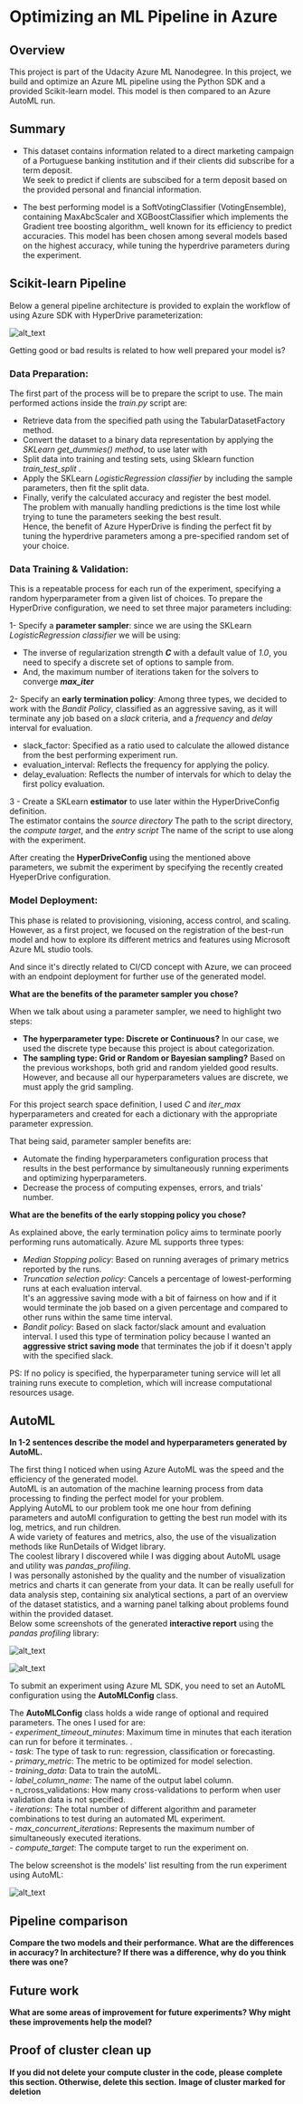# Optimizing an ML Pipeline in Azure

## Overview
This project is part of the Udacity Azure ML Nanodegree.
In this project, we build and optimize an Azure ML pipeline using the Python SDK and a provided Scikit-learn model.
This model is then compared to an Azure AutoML run.

## Summary
- This dataset contains information related to a direct marketing campaign of a Portuguese banking institution and if their clients did subscribe for a term deposit.<br>
We seek to predict if clients are subscibed for a term deposit based on the provided personal and financial information.

- The best performing model is a SoftVotingClassifier (VotingEnsemble), containing MaxAbcScaler and XGBoostClassifier which implements the Gradient tree boosting algorithm_  well known for its efficiency to predict accuracies. 
This model has been chosen among several models based on the highest accuracy, while tuning the hyperdrive parameters during the experiment.

## Scikit-learn Pipeline

Below a general pipeline architecture is provided to explain the workflow of using Azure SDK with HyperDrive parameterization:

![alt_text](SklearnPipelineArchitecture.PNG)

Getting good or bad results is related to how well prepared your model is? <br>
### **Data Preparation:** <br>
The first part of the process will be to prepare the script to use. The main performed actions inside the _train.py_ script are: <br>
   - Retrieve data from the specified path using the TabularDatasetFactory method.<br>
   - Convert the dataset to a binary data representation by applying the _SKLearn get_dummies() method_, to use later with <br>
   - Split data into training and testing sets, using Sklearn function  *train_test_split* .<br>
   - Apply the SKLearn _LogisticRegression classifier_ by including the sample parameters, then fit the split data.<br>
   - Finally, verify the calculated accuracy and register the best model.<br>
The problem with manually handling predictions is the time lost while trying to tune the parameters seeking the best result.<br>
Hence, the benefit of Azure HyperDrive is finding the perfect fit by tuning the hyperdrive parameters among a pre-specified random set of your choice.<br>

### **Data Training & Validation:** <br>
This is a repeatable process for each run of the experiment, specifying a random hyperparameter from a given list of choices.
To prepare the HyperDrive configuration, we need to set three major parameters including:<br>

   1- Specify a **parameter sampler**: since we are using the SKLearn _LogisticRegression classifier_  we will be using:<br>
   
   - The inverse of regularization strength _**C**_ with a default value of _1.0_, you need to specify a discrete set of options to sample from.<br>
   - And, the maximum number of iterations taken for the solvers to converge _**max_iter**_ <br>
      
   2- Specify an **early termination policy**: Among three types, we decided to work with the _Bandit Policy_, classified as an aggressive saving, as it will terminate any job based on a _slack_ criteria, and a _frequency_ and _delay_ interval for evaluation. <br>
   
   - slack_factor: Specified as a ratio used to calculate the allowed distance from the best performing experiment run.<br>
   - evaluation_interval: Reflects the frequency for applying the policy.<br>
   - delay_evaluation: Reflects the number of intervals for which to delay the first policy evaluation.<br>
      
   3 - Create a SKLearn **estimator** to use later within the HyperDriveConfig definition.<br>
   The estimator contains the _source directory_ The path to the script directory, the _compute target_, and the _entry script_ The name of the script to use along with the experiment. <br>
   
After creating the **HyperDriveConfig** using the mentioned above parameters, we submit the experiment by specifying the recently created HyeperDrive configuration.<br>

 ### **Model Deployment:** <br>
 This phase is related to provisioning, visioning, access control, and scaling. However, as a first project, we focused on the registration of the  best-run model and how to explore its different metrics and features using Microsoft Azure ML studio tools.<br>
 
And since it's directly related to CI/CD concept with Azure, we can proceed with an endpoint deployment for further use of the generated model.<br>
 
**What are the benefits of the parameter sampler you chose?**

When we talk about using a parameter sampler, we need to highlight two steps:

   - **The hyperparameter type: Discrete or Continuous?** In our case, we used the discrete type because this project is about categorization. <br>
   - **The sampling type: Grid or Random or Bayesian sampling?** Based on the previous workshops, both grid and random yielded good results. However, and because all our hyperparameters values are discrete, we must apply the grid sampling.<br>
  
For this project search space definition, I used  _C_ and _iter_max_ hyperparameters and created for each a dictionary with the appropriate parameter expression.

That being said, parameter sampler benefits are:<br>

   - Automate the finding hyperparameters configuration process that results in the best performance by simultaneously running experiments and optimizing hyperparameters.
   - Decrease the process of computing expenses, errors, and trials' number.

**What are the benefits of the early stopping policy you chose?**

As explained above, the early termination policy aims to terminate poorly performing runs automatically. Azure ML supports three types:

   - _Median Stopping policy_: Based on running averages of primary metrics reported by the runs. <br>
   - _Truncation selection policy_: Cancels a percentage of lowest-performing runs at each evaluation interval.<br> It's an aggressive saving mode with a bit of fairness on how and if it would terminate the job based on a given percentage and compared to other runs within the same time interval.
   - _Bandit policy_: Based on slack factor/slack amount and evaluation interval. I used this type of termination policy because I wanted an **aggressive strict saving mode** that terminates the job if it doesn't apply with the specified slack.<br>
   
PS: If no policy is specified, the hyperparameter tuning service will let all training runs execute to completion, which will increase computational resources usage.

## AutoML
**In 1-2 sentences describe the model and hyperparameters generated by AutoML.**

The first thing I noticed when using Azure AutoML was the speed and the efficiency of the generated model.<br>
AutoML is an automation of the machine learning process from data processing to finding the perfect model for your problem. <br>
Applying AutoML to our problem took me one hour from defining parameters and autoMl configuration to getting the best run model with its log, metrics, and run children. <br>
A wide variety of features and metrics, also, the use of the visualization methods like RunDetails of Widget library.<br>
The coolest library  I discovered while I was digging about AutoML usage and utility was _pandas_profiling_. <br> I was personally astonished by the quality and the number of visualization metrics and charts it can generate from your data. It can be really usefull for data analysis step, containing six analytical sections, a part of an overview of the dataset statistics, and a warning panel talking about problems found within the provided dataset. <br>
Below some screenshots of the generated **interactive report** using the _pandas profiling_ library:

![alt_text](PandasProfilingOverview.PNG)


![alt_text](CorrelationsOverview.PNG)


To submit an experiment using Azure ML SDK, you need to set an AutoML configuration using the **AutoMLConfig** class.

The **AutoMLConfig** class holds a wide range of optional and required parameters. The ones I used for are:<br>
    - _experiment_timeout_minutes_: Maximum time in minutes that each iteration can run for before it terminates. .<br>
    - _task_:  The type of task to run: regression, classification or forecasting. <br>
    - _primary_metric_: The metric to be optimized for model selection. <br>
    - _training_data_: Data to train the autoML.<br>
    - _label_column_name_: The name of the output label column.<br>
    - n_cross_validations: How many cross-validations to perform when user validation data is not specified. <br>
    - _iterations_: The total number of different algorithm and parameter combinations to test during an automated ML experiment.<br>
    - _max_concurrent_iterations_: Represents the maximum number of simultaneously executed iterations.<br>
    - _compute_target_: The compute target to run the experiment on.<br>

The below screenshot is the models' list resulting from the run experiment using AutoML:


![alt_text](AutomlModelsList.png)


## Pipeline comparison
**Compare the two models and their performance. What are the differences in accuracy? In architecture? If there was a difference, why do you think there was one?**

## Future work
**What are some areas of improvement for future experiments? Why might these improvements help the model?**

## Proof of cluster clean up
**If you did not delete your compute cluster in the code, please complete this section. Otherwise, delete this section.**
**Image of cluster marked for deletion**
